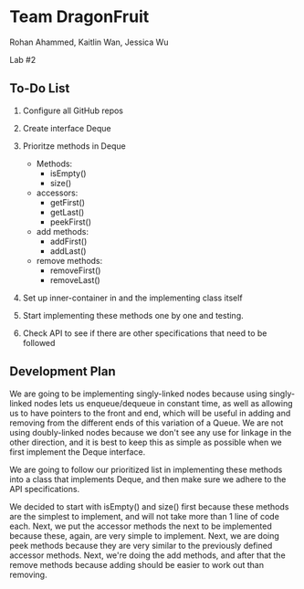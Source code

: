 # Team DragonFruit

Rohan Ahammed, Kaitlin Wan, Jessica Wu

Lab #2


## To-Do List
1. Configure all GitHub repos

1. Create interface Deque

1. Prioritze methods in Deque
    * Methods:
      * isEmpty()
      * size()
    * accessors:
      * getFirst()
      * getLast()
      * peekFirst()
    * add methods:
      * addFirst()
      * addLast()
    * remove methods:
      * removeFirst()
      * removeLast()

1. Set up inner-container in and the implementing class itself
1. Start implementing these methods one by one and testing.
1. Check API to see if there are other specifications that need to be followed

## Development Plan

We are going to be implementing singly-linked nodes because using singly-linked nodes lets us enqueue/dequeue in constant time, as well as allowing us to have pointers to the front and end, which will be useful in adding and removing from the different ends of this variation of a Queue. We are not using doubly-linked nodes because we don't see any use for linkage in the other direction, and it is best to keep this as simple as possible when we first implement the Deque interface.

We are going to follow our prioritized list in implementing these methods into a class that implements Deque, and then make sure we adhere to the API specifications.

We decided to start with isEmpty() and size() first because these methods are the simplest to implement, and will not take more than 1 line of code each. Next, we put the accessor methods the next to be implemented because these, again, are very simple to implement. Next, we are doing peek methods because they are very similar to the previously defined accessor methods. Next, we're doing the add methods, and after that the remove methods because adding should be easier to work out than removing.
